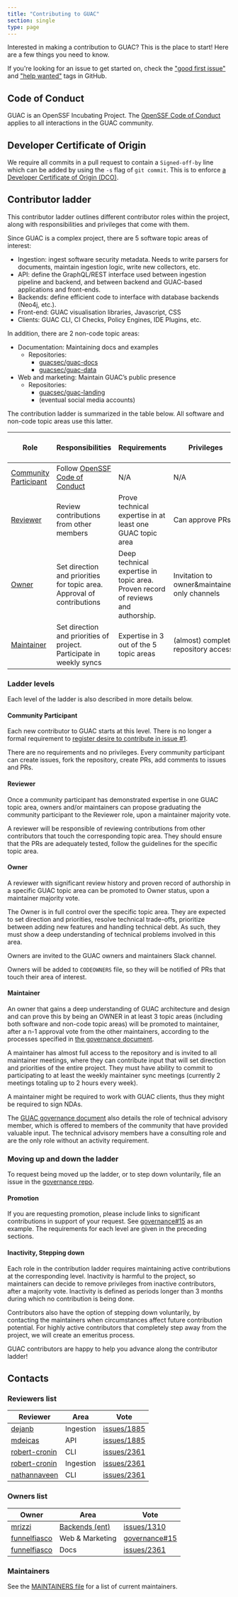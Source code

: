 ```yaml
---
title: "Contributing to GUAC"
section: single
type: page
---
```


Interested in making a contribution to GUAC?
This is the place to start!
Here are a few things you need to know.

If you're looking for an issue to get started on, check the ["good first issue"](https://github.com/search?q=user%3Aguacsec+label%3A%22good+first+issue%22++&type=Issues&ref=advsearch&l=&l=&state=open) and ["help wanted"](https://github.com/search?q=user%3Aguacsec+label%3A%22help+wanted%22++&type=Issues&ref=advsearch&l=&l=&state=open) tags in GitHub.

## Code of Conduct

GUAC is an OpenSSF Incubating Project.
The [OpenSSF Code of Conduct](https://openssf.org/community/code-of-conduct/) applies to all interactions in the GUAC community.

## Developer Certificate of Origin

We require all commits in a pull request to contain a `Signed-off-by` line which can be added by using the `-s` flag of `git commit`.
This is to enforce [a Developer Certificate of Origin (DCO)](https://wiki.linuxfoundation.org/dco).

## Contributor ladder

This contributor ladder outlines different contributor roles within the project, along with
responsibilities and privileges that come with them.

Since GUAC is a complex project, there are 5 software topic areas of interest:

- Ingestion: ingest software security metadata. Needs to write parsers for
  documents, maintain ingestion logic, write new collectors, etc.
- API: define the GraphQL/REST interface used between ingestion pipeline and
  backend, and between backend and GUAC-based applications and front-ends.
- Backends: define efficient code to interface with database backends (Neo4j,
  etc.).
- Front-end: GUAC visualisation libraries, Javascript, CSS
- Clients: GUAC CLI, CI Checks, Policy Engines, IDE Plugins, etc.

In addition, there are 2 non-code topic areas:

- Documentation: Maintaining docs and examples
    - Repositories:
        - [guacsec/guac-docs](https://github.com/guacsec/guac-docs)
        - [guacsec/guac-data](https://github.com/guacsec/guac-data)
- Web and marketing: Maintain GUAC’s public presence
    - Repositories:
        - [guacsec/guac-landing](https://github.com/guacsec/guac-landing)
        - (eventual social media accounts)

The contribution ladder is summarized in the table below.
All software and non-code topic areas use this latter.

| Role | Responsibilities | Requirements | Privileges | GitHub access level
| ---- | ---------------- | ------------ | ---------- | -------------------
| [Community Participant](#community-participant) | Follow [OpenSSF Code of Conduct](https://openssf.org/community/code-of-conduct/) | N/A | N/A | Read (default)
| [Reviewer](#reviewer) | Review contributions from other members | Prove technical expertise in at least one GUAC topic area | Can approve PRs | Write
| [Owner](#owner) | Set direction and priorities for topic area. Approval of contributions | Deep technical expertise in topic area. Proven record of reviews and authorship. | Invitation to owner&maintainers only channels | Write
| [Maintainer](#maintainer) | Set direction and priorities of project. Participate in weekly syncs | Expertise in 3 out of the 5 topic areas | (almost) complete repository access | Maintain

### Ladder levels

Each level of the ladder is also described in more details below.

#### Community Participant

Each new contributor to GUAC starts at this level.
There is no longer a formal requirement to
[register desire to contribute in issue #1](https://github.com/guacsec/guac/issues/1).

There are no requirements and no privileges.
Every community participant can create issues, fork the repository, create PRs, add comments to issues and PRs.

#### Reviewer

Once a community participant has demonstrated expertise in one GUAC topic area, owners and/or maintainers can propose graduating the community participant to the Reviewer role, upon a maintainer majority vote.

A reviewer will be responsible of reviewing contributions from other contributors that touch the corresponding topic area.
They should ensure that the PRs are adequately tested, follow the guidelines for the specific topic area.

#### Owner

A reviewer with significant review history and proven record of authorship in a specific GUAC topic area can be promoted to Owner status, upon a maintainer majority vote.

The Owner is in full control over the specific topic area.
They are expected to set direction and priorities, resolve technical trade-offs, prioritize between adding new features and handling technical debt.
As such, they must show a deep understanding of technical problems involved in this area.

Owners are invited to the GUAC owners and maintainers Slack channel.

Owners will be added to `CODEOWNERS` file, so they will be notified of PRs that touch their area of interest.

#### Maintainer

An owner that gains a deep understanding of GUAC architecture and design and can prove this by being an OWNER in at least 3 topic areas (including both software and non-code topic areas) will be promoted to maintainer, after a n-1 approval vote from the other maintainers, according to
the processes specified in [the governance document](https://github.com/guacsec/guac/blob/main/GOVERNANCE.md).

A maintainer has almost full access to the repository and is invited to all maintainer meetings, where they can contribute input that will set direction and priorities of the entire project.
They must have ability to commit to participating to at least the weekly maintainer sync meetings (currently 2 meetings totaling up to 2 hours every week).

A maintainer might be required to work with GUAC clients, thus they might be required to sign NDAs.

The [GUAC governance document](https://github.com/guacsec/guac/blob/main/GOVERNANCE.md) also details the role of technical advisory member, which is offered to members of the community that
have provided valuable input.
The technical advisory members have a consulting role and are the only role without an activity requirement.

### Moving up and down the ladder

To request being moved up the ladder, or to step down voluntarily, file an issue in the [governance repo](https://github.com/guacsec/governance).

#### Promotion

If you are requesting promotion, please include links to significant contributions in support of your request.
See [governance#15](https://github.com/guacsec/governance/issues/15) as an example.
The requirements for each level are given in the preceding sections.

#### Inactivity, Stepping down

Each role in the contribution ladder requires maintaining active contributions at the corresponding level.
Inactivity is harmful to the project, so maintainers can decide to remove privileges from inactive contributors, after a majority vote.
Inactivity is defined as periods longer than 3 months during which no contribution is being done.

Contributors also have the option of stepping down voluntarily, by contacting the maintainers when circumstances affect future contribution potential.
For highly active contributors that completely step away from the project, we will create an emeritus process.

GUAC contributors are happy to help you advance along the contributor ladder!


## Contacts

### Reviewers list

| Reviewer | Area | Vote |
|-|-|-|
| [dejanb](https://github.com/dejanb) | Ingestion | [issues/1885](https://github.com/guacsec/guac/issues/1885) |
| [mdeicas](https://github.com/mdeicas) | API | [issues/1885](https://github.com/guacsec/guac/issues/1885) |
| [robert-cronin](https://github.com/robert-cronin) | CLI | [issues/2361](https://github.com/guacsec/guac/issues/2361) |
| [robert-cronin](https://github.com/robert-cronin) | Ingestion | [issues/2361](https://github.com/guacsec/guac/issues/2361) |
| [nathannaveen](https://github.com/nathannaveen) | CLI | [issues/2361](https://github.com/guacsec/guac/issues/2361) |

### Owners list

| Owner | Area | Vote |
|-|-|-|
| [mrizzi](https://github.com/mrizzi) | [Backends (ent)](https://github.com/guacsec/guac/tree/4012842fab5d738f9bebf03f0cb44fc7ce39438b/pkg/assembler/backends/ent) | [issues/1310](https://github.com/guacsec/guac/issues/1310) |
| [funnelfiasco](https://github.com/funnelfiasco) | Web & Marketing | [governance#15](https://github.com/guacsec/governance/issues/15)
| [funnelfiasco](https://github.com/funnelfiasco) | Docs | [issues/2361](https://github.com/guacsec/guac/issues/2361)


### Maintainers

See the [MAINTAINERS file](https://github.com/guacsec/guac/blob/main/MAINTAINERS) for a list of current maintainers.
